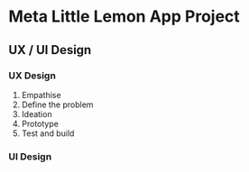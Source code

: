 # Meta Little Lemon App Project 

## UX / UI Design

### UX Design 
1. Empathise
2. Define the problem
3. Ideation
4. Prototype
5. Test and build 
### UI Design

